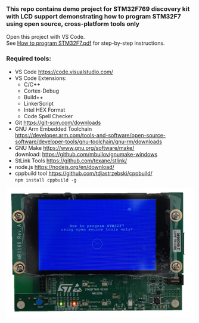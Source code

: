 ### This repo contains demo project for STM32F769 discovery kit with LCD support demonstrating how to program STM32F7 using open source, cross-platform tools only

Open this project with VS Code.  
See [How to program STM32F7.pdf](How-to-program-STM32F7.pdf) for step-by-step instructions.
### Required tools:
* VS Code https://code.visualstudio.com/
* VS Code Extensions:
    * C/C++
    * Cortex-Debug
    * Build++
    * LinkerScript
    * Intel HEX Format
    * Code Spell Checker
* Git https://git-scm.com/downloads
* GNU Arm Embedded Toolchain  
https://developer.arm.com/tools-and-software/open-source-software/developer-tools/gnu-toolchain/gnu-rm/downloads
* GNU Make https://www.gnu.org/software/make/  
download: https://github.com/mbuilov/gnumake-windows
* StLink Tools https://github.com/texane/stlink/
* node.js https://nodejs.org/en/download/
* cppbuild tool https://github.com/tdjastrzebski/cppbuild/  
`npm install cppbuild -g`

![stm32f769](stm32f769.png)
